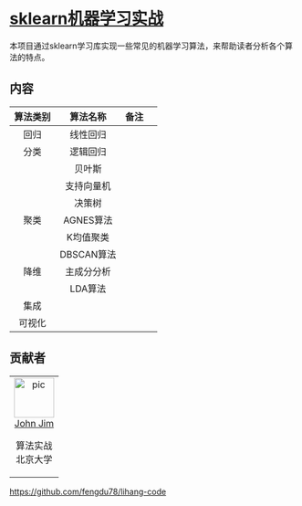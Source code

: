 # [sklearn机器学习实战](https://github.com/datawhalechina/machine-learning-toy-code)

本项目通过sklearn学习库实现一些常见的机器学习算法，来帮助读者分析各个算法的特点。

## 内容

| 算法类别 |  算法名称  | 备注 |      |
| :------: | :--------: | :--: | ---- |
|   回归   |  线性回归  |      |      |
|   分类   |  逻辑回归  |      |      |
|          |   贝叶斯   |      |      |
|          | 支持向量机 |      |      |
|          |   决策树   |      |      |
|   聚类   | AGNES算法  |      |      |
|          | K均值聚类  |      |      |
|          | DBSCAN算法 |      |      |
|   降维   | 主成分分析 |      |      |
|          |  LDA算法   |      |      |
|   集成   |            |      |      |
|  可视化  |            |      |      |



## 贡献者

<table border="0">
  <tbody>
    <tr align="center" >
      <td>
         <a href="https://github.com/JohnJim0816"><img width="70" height="70" src="https://github.com/JohnJim0816.png?s=40" alt="pic"></a><br>
         <a href="https://github.com/JohnJim0816">John Jim</a>
         <p>算法实战<br> 北京大学</p>
      </td>
    </tr>
  </tbody>
</table>


https://github.com/fengdu78/lihang-code